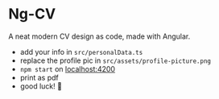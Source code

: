 # Ng-CV

A neat modern CV design as code, made with Angular.

- add your info in `src/personalData.ts`
- replace the profile pic in `src/assets/profile-picture.png`
- `npm start` on [localhost:4200](http://localhost:4200)
- print as pdf
- good luck! 🎉
